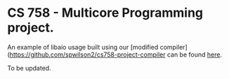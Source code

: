 
# CS 758 - Multicore Programming project.

An example of libaio usage built using our [modified compiler](https://github.com/spwilson2/cs758-project-compiler
can be found [here](libaio/aio-example.go).

To be updated.
